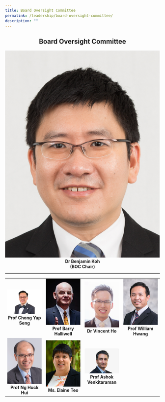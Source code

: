```yaml
---
title: Board Oversight Committee
permalink: /leadership/board-oversight-committee/
description: ""
---
```

<div style="text-align:center"><h2>Board Oversight Committee</h2></div>

<div align="center">
	<img src="/images/Leaders/dr%20benjamin%20koh.png">
</div>

<div align="center">
	<b>Dr Benjamin Koh</b>
</div>

<div align="center">
	<b>(BOC Chair)</b>
</div>
	
	
---

<table>
	<tbody>
		<tr height="180">
			<td width="25%">
				<img src="/images/Leaders/prof-chong-yap-seng.png">
				<div align="center"><b>Prof Chong Yap Seng</b></div>
			</td>
			<td width="25%">
				<img src="/images/Leaders/barry-halliwell__stcc.png">
				<div align="center"><b>Prof Barry Halliwell</b></div>
			</td>
			<td width="25%">
				<img src="/images/Leaders/dr%20vicent%20ho.png">
				<div align="center"><b>Dr Vincent Ho</b></div>
			</td>
			<td width="25%">
				<img src="/images/Leaders/professor%20william%20hwang.png">
				<div align="center"><b>Prof William Hwang</b></div>
			</td>
		</tr>
		<tr> <!-- Row 2 -->
			<td width="25%">
				<img src="/images/Leaders/professor%20ng%20huck%20hui.png">
				<div align="center"><b>Prof Ng Huck Hui</b></div>
			</td>
			<td width="25%">
				<img src="/images/Leaders/ms%20elaine%20teo.png">
				<div align="center"><b>Ms. Elaine Teo</b></div>
			</td>
			<td width="25%">
				<img src="/images/Leaders/professor%20ashok%20venkitaraman.jpg">
				<div align="center"><b>Prof Ashok Venkitaraman</b></div>
			</td>
		</tr>		
	</tbody>
</table>